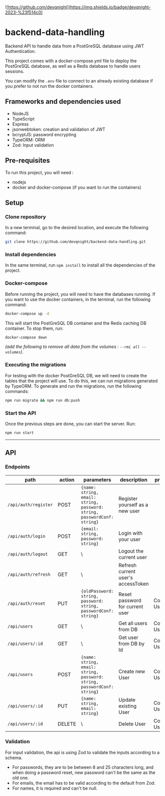 ![https://github.com/devqnight](https://img.shields.io/badge/devqnight-2023-%23f514c0)

# backend-data-handling
Backend API to handle data from a PostGreSQL database using JWT Authentication.

This project comes with a docker-compose.yml file to deploy the PostGreSQL database, as well as a Redis database to handle users sessions.

You can modify the `.env` file to connect to an already existing database if you prefer to not run the docker containers.

## Frameworks and dependencies used

- NodeJS
- TypeScript
- Express
- jsonwebtoken: creation and validation of JWT
- bcryptJS: password encrypting
- TypeORM: ORM
- Zod: Input validation


## Pre-requisites
To run this project, you will need :
- nodejs 
- docker and docker-compose (if you want to run the containers)

## Setup
### Clone repository

In a new terminal, go to the desired location, and execute the following command:
```bash
git clone https://github.com/devqnight/backend-data-handling.git
```

### Install dependencies

In the same terminal, run `npm install` to install all the dependencies of the project.

### Docker-compose

Before running the project, you will need to have the databases running. 
If you want to use the docker containers, in the terminal, run the following command:

```bash
docker-compose up -d
```

This will start the PostGreSQL DB container and the Redis caching DB container.
To stop them, run:
```bash
docker-compose down
``` 
*(add the following to remove all data from the volumes : `--rmi all --volumes`)*.

### Executing the migrations

For testing with the docker PostGreSQL DB, we will need to create the tables that the project will use. To do this, we can run migrations generated by TypeORM. 
To generate and run the migrations, run the following commands: 

```bash
npm run migrate && npm run db:push
```

### Start the API

Once the previous steps are done, you can start the server.
Run:

```bash
npm run start
```
----
## API

### Endpoints

| path                  | action     | parameters         | description | protected |
|------                 |------------|------------        |-------------|-------------|
| `/api/auth/register`  | POST       | `{name: string, email: string, password: string, passwordConf: string}` | Register yourself as a new user            |
| `/api/auth/login`  | POST       | `{email: string, password: string}` | Login with your user |
| `/api/auth/logout`  | GET       | \ | Logout the current user |
| `/api/auth/refresh`  | GET       | \ | Refresh current user's accessToken |
| `/api/auth/reset`  | PUT       | `{oldPassword: string, password: string, passwordConf: string}` | Reset password for current user | Connected User
| `/api/users`  | GET       | \ | Get all users from DB | Connected User
| `/api/users/:id`  | GET       | \ | Get user from DB by Id | Connected User
| `/api/users`  | POST       | `{name: string, email: string, password: string, passwordConf: string}` | Create new User | Connected User
| `/api/users/:id`  | PUT       | `{name: string, email: string}` | Update existing User | Connected User
| `/api/users/:id`  | DELETE       | \ | Delete User | Connected User


### Validation

For input validation, the api is using Zod to validate the inputs according to a schema. 
- For passwords, they are to be between 8 and 25 characters long, and when doing a password reset, new password can't be the same as the old one.
- For emails, the email has to be valid according to the default from Zod.
- For names, it is required and can't be null.






